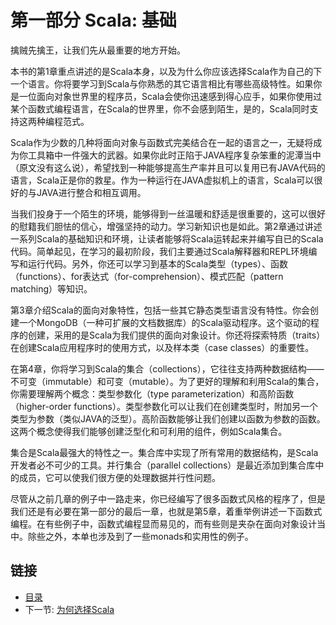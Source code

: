 # 第一部分 Scala: 基础

擒贼先擒王，让我们先从最重要的地方开始。  

本书的第1章重点讲述的是Scala本身，以及为什么你应该选择Scala作为自己的下一个语言。你将要学习到Scala与你熟悉的其它语言相比有哪些高级特性。如果你是一位面向对象世界里的程序员，Scala会使你迅速感到得心应手，如果你使用过某个函数式编程语言，在Scala的世界里，你不会感到陌生，是的，Scala同时支持这两种编程范式。

Scala作为少数的几种将面向对象与函数式完美结合在一起的语言之一，无疑将成为你工具箱中一件强大的武器。如果你此时正陷于JAVA程序复杂笨重的泥潭当中（原文没有这么说），希望找到一种能够提高生产率并且可以复用已有JAVA代码的语言，Scala正是你的救星。作为一种运行在JAVA虚拟机上的语言，Scala可以很好的与JAVA进行整合和相互调用。

当我们投身于一个陌生的环境，能够得到一丝温暖和舒适是很重要的，这可以很好的慰籍我们胆怯的信心，增强坚持的动力。学习新知识也是如此。第2章通过讲述一系列Scala的基础知识和环境，让读者能够将Scala运转起来并编写自已的Scala代码。简单起见，在学习的最初阶段，我们主要通过Scala解释器和REPL环境编写和运行代码。另外，你还可以学习到基本的Scala类型（types）、函数（functions）、for表达式（for-comprehension）、模式匹配（pattern matching）等知识。

第3章介绍Scala的面向对象特性，包括一些其它静态类型语言没有特性。你会创建一个MongoDB（一种可扩展的文档数据库）的Scala驱动程序。这个驱动的程序的创建，采用的是Scala为我们提供的面向对象设计。你还将探索特质（traits）在创建Scala应用程序时的使用方式，以及样本类（case classes）的重要性。

在第4章，你将学习到Scala的集合（collections），它往往支持两种数据结构——不可变（immutable）和可变（mutable）。为了更好的理解和利用Scala的集合，你需要理解两个概念：类型参数化（type parameterization）和高阶函数（higher-order functions）。类型参数化可以让我们在创建类型时，附加另一个类型为参数（类似JAVA的泛型）。高阶函数能够让我们创建以函数为参数的函数。这两个概念使得我们能够创建泛型化和可利用的组件，例如Scala集合。

集合是Scala最强大的特性之一。集合库中实现了所有常用的数据结构，是Scala开发者必不可少的工具。并行集合（parallel collections）是最近添加到集合库中的成员，它可以使我们很方便的处理数据并行性问题。

尽管从之前几章的例子中一路走来，你已经编写了很多函数式风格的程序了，但是我们还是有必要在第一部分的最后一章，也就是第5章，着重举例讲述一下函数式编程。在有些例子中，函数式编程显而易见的，而有些则是夹杂在面向对象设计当中。除些之外，本单也涉及到了一些monads和实用性的例子。


## 链接
- [目录](../README.md)
- 下一节: [为何选择Scala](1.1.md)
